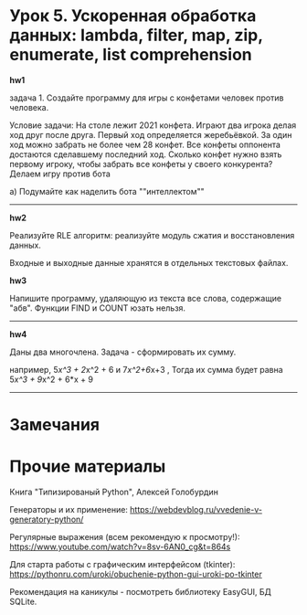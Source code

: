 Урок 5. Ускоренная обработка данных: lambda, filter, map, zip, enumerate, list comprehension
=========================================

**hw1**

задача 1. Создайте программу для игры с конфетами человек против человека.

Условие задачи: На столе лежит 2021 конфета. Играют два игрока делая ход друг после друга. Первый ход определяется жеребьёвкой. За один ход можно забрать не более чем 28 конфет. Все конфеты оппонента достаются сделавшему последний ход. Сколько конфет нужно взять первому игроку, чтобы забрать все конфеты у своего конкурента?
Делаем игру против бота

а) Подумайте как наделить бота ""интеллектом""

_________

**hw2**

Реализуйте RLE алгоритм: реализуйте модуль сжатия и восстановления данных.

Входные и выходные данные хранятся в отдельных текстовых файлах.

**hw3**

Напишите программу, удаляющую из текста все слова, содержащие "абв". Функции FIND и COUNT юзать нельзя.
______
**hw4**

Даны два многочлена. Задача - сформировать их сумму.

например, 5*x^3 + 2*x^2 + 6 и 7*x^2+6*x+3 , Тогда их сумма будет равна 5*x^3 + 9*x^2 + 6*x + 9
_______
# Замечания #
# Прочие материалы #

Книга "Типизированый Python", Алексей Голобурдин 


Генераторы и их применение: https://webdevblog.ru/vvedenie-v-generatory-python/


Регулярные выражения (всем рекомендую к просмотру!): https://www.youtube.com/watch?v=8sv-6AN0_cg&t=864s


Для старта работы с графическим интерфейсом (tkinter): https://pythonru.com/uroki/obuchenie-python-gui-uroki-po-tkinter

Рекомендация на каникулы - посмотреть библиотеку EasyGUI, БД SQLite.
